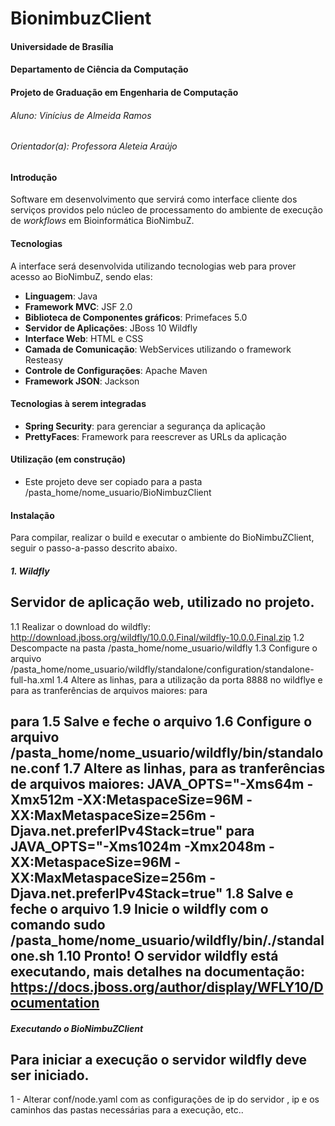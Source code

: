 # BionimbuzClient
#### Universidade de Brasília
#### Departamento de Ciência da Computação
#### Projeto de Graduação em Engenharia de Computação
###### Aluno: Vinícius de Almeida Ramos
###### Orientador(a): Professora Aleteia Araújo

#### Introdução

Software em desenvolvimento que servirá como interface cliente dos serviços providos pelo núcleo de processamento do ambiente de execução de *workflows* em Bioinformática BioNimbuZ.

#### Tecnologias

A interface será desenvolvida utilizando tecnologias web para prover acesso ao BioNimbuZ, sendo elas:
* **Linguagem**: Java
* **Framework MVC**: JSF 2.0
* **Biblioteca de Componentes gráficos**: Primefaces 5.0
* **Servidor de Aplicações**: JBoss 10 Wildfly
* **Interface Web**: HTML e CSS
* **Camada de Comunicação**: WebServices utilizando o framework Resteasy
* **Controle de Configurações**: Apache Maven
* **Framework JSON**: Jackson
 
#### Tecnologias à serem integradas
* **Spring Security**: para gerenciar a segurança da aplicação
* **PrettyFaces**: Framework para reescrever as URLs da aplicação

#### Utilização (em construção)
* Este projeto deve ser copiado para a pasta /pasta_home/nome_usuario/BioNimbuzClient

#### Instalação
Para compilar, realizar o build e executar o ambiente do BioNimbuZClient, seguir o passo-a-passo descrito abaixo.

##### 1. Wildfly
Servidor de aplicação web, utilizado no projeto.
----------------------------------------------------------------------------------------------------------------------
1.1 Realizar o download do wildfly: http://download.jboss.org/wildfly/10.0.0.Final/wildfly-10.0.0.Final.zip
1.2 Descompacte na pasta /pasta_home/nome_usuario/wildfly
1.3 Configure o arquivo /pasta_home/nome_usuario/wildfly/standalone/configuration/standalone-full-ha.xml
1.4 Altere as linhas, para a utilização da porta 8888 no wildflye e para as tranferências de arquivos maiores: 
<socket-binding name="http" port="${jboss.http.port:8080}"/> para 
<socket-binding name="http" port="${jboss.http.port:888}"/>

 <http-listener name="default" socket-binding="http" redirect-socket="https"/> para
 <http-listener name="default" socket-binding="http" redirect-socket="https" max-post-size="0"/>
1.5 Salve e feche o arquivo
1.6 Configure o arquivo /pasta_home/nome_usuario/wildfly/bin/standalone.conf
1.7 Altere as linhas, para as tranferências de arquivos maiores: 
JAVA_OPTS="-Xms64m -Xmx512m -XX:MetaspaceSize=96M -XX:MaxMetaspaceSize=256m -Djava.net.preferIPv4Stack=true" para 
JAVA_OPTS="-Xms1024m -Xmx2048m -XX:MetaspaceSize=96M -XX:MaxMetaspaceSize=256m -Djava.net.preferIPv4Stack=true"
1.8 Salve e feche o arquivo
1.9 Inicie o wildfly com o comando sudo /pasta_home/nome_usuario/wildfly/bin/./standalone.sh
1.10 Pronto! O servidor wildfly está executando, mais detalhes na documentação: https://docs.jboss.org/author/display/WFLY10/Documentation
----------------------------------------------------------------------------------------------------------------------

##### Executando o BioNimbuZClient
Para iniciar a execução o servidor wildfly deve ser iniciado.
-------------------------------------------------------------------------------------------------------------
1 - Alterar conf/node.yaml com as configurações de ip do servidor , ip e os caminhos das pastas 
    necessárias para a execução, etc..
